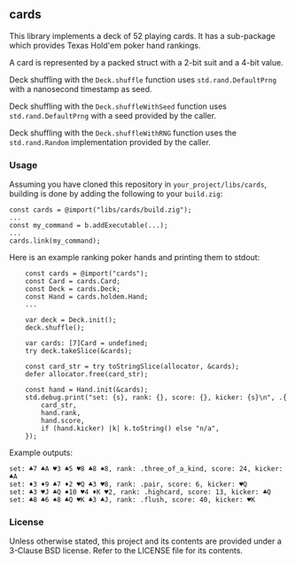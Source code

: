 ## cards

This library implements a deck of 52 playing cards.
It has a sub-package which provides Texas Hold'em poker hand rankings.

A card is represented by a packed struct with a 2-bit suit and a 4-bit value.

Deck shuffling with the `Deck.shuffle` function uses `std.rand.DefaultPrng`
with a nanosecond timestamp as seed.

Deck shuffling with the `Deck.shuffleWithSeed` function uses `std.rand.DefaultPrng`
with a seed provided by the caller.

Deck shuffling with the `Deck.shuffleWithRNG` function uses the `std.rand.Random`
implementation provided by the caller.


### Usage

Assuming you have cloned this repository in `your_project/libs/cards`,
building is done by adding the following to your `build.zig`:

```zig
const cards = @import("libs/cards/build.zig");
...
const my_command = b.addExecutable(...);
...
cards.link(my_command);
```


Here is an example ranking poker hands and printing them to stdout:

```zig
    const cards = @import("cards");
    const Card = cards.Card;
    const Deck = cards.Deck;
    const Hand = cards.holdem.Hand;
    ...

    var deck = Deck.init();
    deck.shuffle();

    var cards: [7]Card = undefined;
    try deck.takeSlice(&cards);

    const card_str = try toStringSlice(allocator, &cards);
    defer allocator.free(card_str);

    const hand = Hand.init(&cards);
    std.debug.print("set: {s}, rank: {}, score: {}, kicker: {s}\n", .{
        card_str,
        hand.rank,
        hand.score,
        if (hand.kicker) |k| k.toString() else "n/a",
    });
```

Example outputs:

```
set: ♣7 ♣A ♥3 ♣5 ♥8 ♣8 ♠8, rank: .three_of_a_kind, score: 24, kicker: ♣A
set: ♦3 ♦9 ♣7 ♦2 ♥Q ♣3 ♥8, rank: .pair, score: 6, kicker: ♥Q
set: ♣3 ♥J ♣Q ♠10 ♥4 ♦K ♥2, rank: .highcard, score: 13, kicker: ♣Q
set: ♣8 ♣6 ♠8 ♣Q ♥K ♣3 ♣J, rank: .flush, score: 40, kicker: ♥K
```


### License

Unless otherwise stated, this project and its contents are provided under a
3-Clause BSD license. Refer to the LICENSE file for its contents.